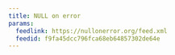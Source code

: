 ```yaml
---
title: NULL on error
params:
  feedlink: https://nullonerror.org/feed.xml
  feedid: f9fa45dcc796fca68eb64857302de64e
---
```

